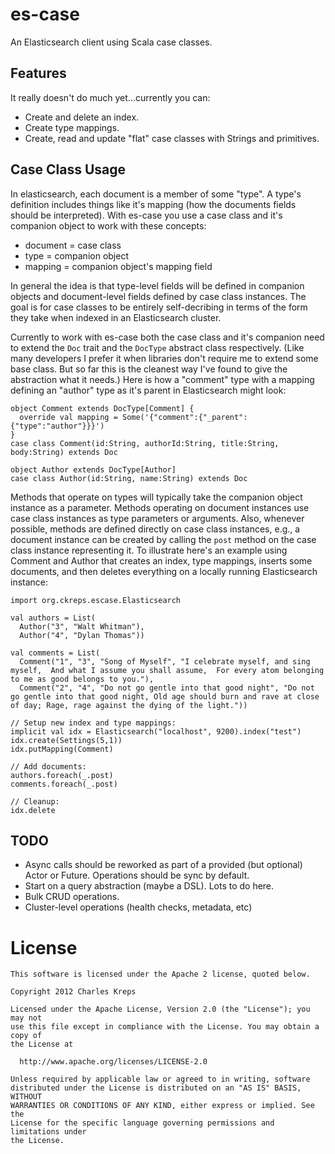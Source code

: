 es-case
=======

An Elasticsearch client using Scala case classes.

Features
--------

It really doesn't do much yet...currently you can:
* Create and delete an index.
* Create type mappings.
* Create, read and update "flat" case classes with Strings and primitives.


Case Class Usage
----------------

In elasticsearch, each document is a member of some "type".  A type's definition includes things like it's mapping (how the documents fields should be interpreted).  With es-case you use a case class and it's companion object to work with these concepts:
* document = case class
* type = companion object
* mapping = companion object's mapping field

In general the idea is that type-level fields will be defined in companion objects and document-level fields defined by case class instances.  The goal is for case classes to be entirely self-decribing in terms of the form they take when indexed in an Elasticsearch cluster.

Currently to work with es-case both the case class and it's companion need to extend the `Doc` trait and the `DocType` abstract class respectively.  (Like many developers I prefer it when libraries don't require me to extend some base class. But so far this is the cleanest way I've found to give the abstraction what it needs.)  Here is how a "comment" type with a mapping defining an "author" type as it's parent in Elasticsearch might look:

    object Comment extends DocType[Comment] {
      override val mapping = Some('{"comment":{"_parent":{"type":"author"}}}')
    }
    case class Comment(id:String, authorId:String, title:String, body:String) extends Doc

    object Author extends DocType[Author]
    case class Author(id:String, name:String) extends Doc


Methods that operate on types will typically take the companion object instance as a parameter.  Methods operating on document instances use case class instances as type parameters or arguments.  Also, whenever possible, methods are defined directly on case class instances, e.g., a document instance can be created by calling the `post` method on the case class instance representing it.  To illustrate here's an example using Comment and Author that creates an index, type mappings, inserts some documents, and then deletes everything on a locally running Elasticsearch instance:

    import org.ckreps.escase.Elasticsearch

    val authors = List(
      Author("3", "Walt Whitman"),
      Author("4", "Dylan Thomas"))

    val comments = List(      
      Comment("1", "3", "Song of Myself", "I celebrate myself, and sing myself,  And what I assume you shall assume,  For every atom belonging to me as good belongs to you."),
      Comment("2", "4", "Do not go gentle into that good night", "Do not go gentle into that good night, Old age should burn and rave at close of day; Rage, rage against the dying of the light."))

    // Setup new index and type mappings:
    implicit val idx = Elasticsearch("localhost", 9200).index("test")
    idx.create(Settings(5,1))
    idx.putMapping(Comment)

    // Add documents:
    authors.foreach(_.post)
    comments.foreach(_.post)

    // Cleanup:
    idx.delete    

TODO
----

* Async calls should be reworked as part of a provided (but optional) Actor or Future.  Operations should be sync by default.
* Start on a query abstraction (maybe a DSL).  Lots to do here.
* Bulk CRUD operations.
* Cluster-level operations (health checks, metadata, etc)

License
=======

    This software is licensed under the Apache 2 license, quoted below.

    Copyright 2012 Charles Kreps

    Licensed under the Apache License, Version 2.0 (the "License"); you may not
    use this file except in compliance with the License. You may obtain a copy of
    the License at

      http://www.apache.org/licenses/LICENSE-2.0

    Unless required by applicable law or agreed to in writing, software
    distributed under the License is distributed on an "AS IS" BASIS, WITHOUT
    WARRANTIES OR CONDITIONS OF ANY KIND, either express or implied. See the
    License for the specific language governing permissions and limitations under
    the License.




    




